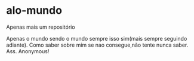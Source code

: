 # alo-mundo

Apenas mais um repositório

Apenas o mundo sendo o mundo sempre isso sim(mais sempre seguindo adiante).
Como saber sobre mim se nao consegue,não tente nunca saber.
Ass. Anonymous!
